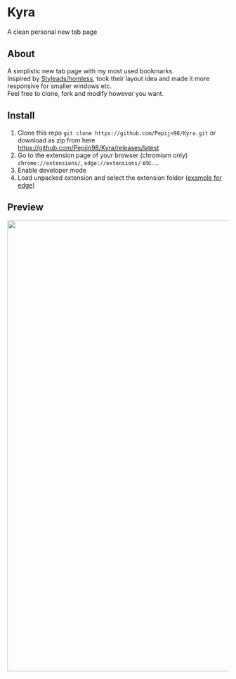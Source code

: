 # Kyra
A clean personal new tab page

## About
A simplistic new tab page with my most used bookmarks. \
Inspired by [Styleads/homless](https://github.com/Styleads/homless), took their layout idea and made it more responsive for smaller windows etc. \
Feel free to clone, fork and modify however you want.

## Install
1. Clone this repo `git clone https://github.com/Pepijn98/Kyra.git` or download as zip from here https://github.com/Pepijn98/Kyra/releases/latest
2. Go to the extension page of your browser (chromium only) `chrome://extensions/`, `edge://extensions/` etc....
3. Enable developer mode
4. Load unpacked extension and select the extension folder ([example for edge](https://b.catgirlsare.sexy/Gy5N_9IYmtED.png))

## Preview
<img width="1024px" src="https://b.catgirlsare.sexy/7hNsW51-vtW0.jpg">